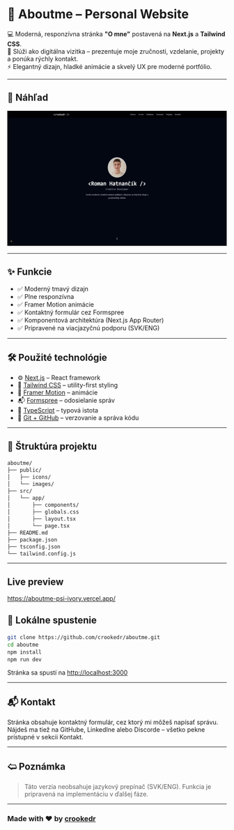 # 👤 Aboutme – Personal Website

💻 Moderná, responzívna stránka **"O mne"** postavená na **Next.js** a **Tailwind CSS**.  
🎯 Slúži ako digitálna vizitka – prezentuje moje zručnosti, vzdelanie, projekty a ponúka rýchly kontakt.  
⚡️ Elegantný dizajn, hladké animácie a skvelý UX pre moderné portfólio.

---

## 📸 Náhľad

![Screenshot Preview](./public/images/aboutme.png)

---

## ✨ Funkcie

- ✅ Moderný tmavý dizajn  
- ✅ Plne responzívna  
- ✅ Framer Motion animácie  
- ✅ Kontaktný formulár cez Formspree  
- ✅ Komponentová architektúra (Next.js App Router)  
- ✅ Pripravené na viacjazyčnú podporu (SVK/ENG)

---

## 🛠 Použité technológie

- ⚙️ [Next.js](https://nextjs.org/) – React framework  
- 🎨 [Tailwind CSS](https://tailwindcss.com/) – utility-first styling  
- 🎥 [Framer Motion](https://www.framer.com/motion/) – animácie  
- 📬 [Formspree](https://formspree.io/) – odosielanie správ  
- 🧠 [TypeScript](https://www.typescriptlang.org/) – typová istota  
- 🧰 [Git + GitHub](https://git-scm.com/) – verzovanie a správa kódu

---

## 📂 Štruktúra projektu

```
aboutme/
├── public/
│   ├── icons/
│   └── images/
├── src/
│   └── app/
│       ├── components/
│       ├── globals.css
│       ├── layout.tsx
│       └── page.tsx
├── README.md
├── package.json
├── tsconfig.json
└── tailwind.config.js
```

---

## Live preview

https://aboutme-psi-ivory.vercel.app/

## 🧪 Lokálne spustenie

```bash
git clone https://github.com/crookedr/aboutme.git
cd aboutme
npm install
npm run dev
```

Stránka sa spustí na [http://localhost:3000](http://localhost:3000)

---

## 📬 Kontakt

Stránka obsahuje kontaktný formulár, cez ktorý mi môžeš napísať správu.  
Nájdeš ma tiež na GitHube, LinkedIne alebo Discorde – všetko pekne prístupné v sekcii Kontakt.

---

## 🢨 Poznámka

> Táto verzia neobsahuje jazykový prepínač (SVK/ENG). Funkcia je pripravená na implementáciu v ďalšej fáze.

---

### Made with ❤️ by [crookedr](https://github.com/crookedr)
